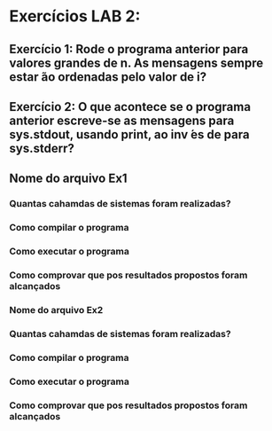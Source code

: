 # Exercícios LAB 2:

## Exercício 1: Rode o programa anterior para valores grandes de n. As mensagens sempre estar ̃ao ordenadas pelo valor de i?


## Exercício 2: O que acontece se o programa anterior escreve-se as mensagens para sys.stdout, usando print, ao inv ́es de para sys.stderr? 


## Nome do arquivo Ex1



### Quantas cahamdas de sistemas foram realizadas?



### Como compilar o programa



### Como executar o programa


### Como comprovar que pos resultados propostos foram alcançados


### Nome do arquivo Ex2



### Quantas cahamdas de sistemas foram realizadas?


### Como compilar o programa



### Como executar o programa


### Como comprovar que pos resultados propostos foram alcançados

